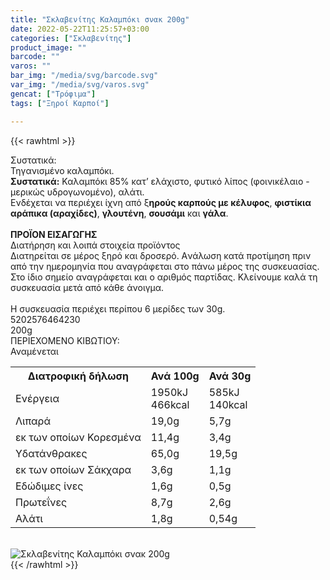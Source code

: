 ```yaml
---
title: "Σκλαβενίτης Καλαμπόκι σνακ 200g"
date: 2022-05-22T11:25:57+03:00
categories: ["Σκλαβενίτης"]
product_image: ""
barcode: ""
varos: ""
bar_img: "/media/svg/barcode.svg"
var_img: "/media/svg/varos.svg"
gencat: ["Τρόφιμα"]
tags: ["Ξηροί Καρποί"]

---
```

{{< rawhtml >}}

<div class="sload515"><div class="product"><div id="sistatika">Συστατικά:</div><div class="alltext">Τηγανισμένο καλαμπόκι.<br><b>Συστατικά:</b> Καλαμπόκι 85% κατ’ ελάχιστο, φυτικό λίπος (φοινικέλαιο - μερικώς υδρογωνομένο), αλάτι.<br>Ενδέχεται να περιέχει ίχνη από ξ<b>ηρούς καρπούς με κέλυφος</b>, <b>φιστίκια αράπικα (αραχίδες)</b>, <b>γλουτένη</b>, <b>σουσάμι</b> και <b>γάλα</b>.<br><br><b>ΠΡΟΪΟΝ ΕΙΣΑΓΩΓΗΣ</b></div><div id="loipa">Διατήρηση και λοιπά στοιχεία προϊόντος</div><div class="alltext">Διατηρείται σε μέρος ξηρό και δροσερό. Aνάλωση κατά προτίμηση πριν από την ημερομηνία που αναγράφεται στο πάνω μέρος της συσκευασίας. Στο ίδιο σημείο αναγράφεται και ο αριθμός παρτίδας. Κλείνουμε καλά τη συσκευασία μετά από κάθε άνοιγμα.<br><br>Η συσκευασία περιέχει περίπου 6 μερίδες των 30g.</div><div id="barcode"><div id="barimage1"></div><span id="bartext">5202576464230</span></div><div id="varos"><div id="varosimage1"></div><span id="varostext">200g</span></div><div id="kivotio">ΠΕΡΙΕΧΟΜΕΝΟ ΚΙΒΩΤΙΟΥ:<br>Αναμένεται</div><div class="tabout"><table id="diatable"><tbody><tr><th>Διατροφική δήλωση</th><th>Ανά 100g</th><th>Ανά 30g</th></tr><tr><td class="texr2">Ενέργεια</td><td class="texr">1950kJ<br>466kcal</td><td class="texr">585kJ<br>140kcal</td></tr><tr><td class="texr2">Λιπαρά</td><td class="texr">19,0g</td><td class="texr">5,7g</td></tr><tr><td class="gray">εκ των οποίων Κορεσµένα</td><td class="gray2">11,4g</td><td class="gray2">3,4g</td></tr><tr><td class="texr2">Yδατάνθρακες</td><td class="texr">65,0g</td><td class="texr">19,5g</td></tr><tr><td class="gray">εκ των οποίων Σάκχαρα</td><td class="gray2">3,6g</td><td class="gray2">1,1g</td></tr><tr><td class="texr2">Eδώδιμες ίνες</td><td class="texr">1,6g</td><td class="texr">0,5g</td></tr><tr><td class="texr2">Πρωτεΐνες</td><td class="texr">8,7g</td><td class="texr">2,6g</td></tr><tr><td class="texr2">Αλάτι</td><td class="texr">1,8g</td><td class="texr">0,54g</td></tr></tbody></table></div><br><div class="pimg"><img alt="Σκλαβενίτης Καλαμπόκι σνακ 200g" title="Σκλαβενίτης Καλαμπόκι σνακ 200g" src="/media/images/sklavenitis-kalampoki-snak-200g.jpg"></div></div></div>
{{< /rawhtml >}}


